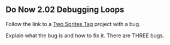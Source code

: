 ## Do Now 2.02 Debugging Loops

Follow the link to a [Two Sprites Tag](http://snap.berkeley.edu/snapsource/snap.html#present:Username=whuangpha&ProjectName=two%20sprites%20tag%20with%20bug) project with a bug.

Explain what the bug is and how to fix it. There are THREE bugs.
